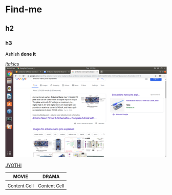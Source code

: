 # Find-me
## h2
### h3 
Ashish
**done it**



*ital;ics*
![](https://github.com/JABIR28/Find-me/blob/main/ronny/Screenshot%20from%202020-01-28%2012-19-10.png)

[JYOTHI](https://www.jecc.ac.in/)

| MOVIE         | DRAMA         |
| ------------- | ------------- |
|               |               |
| Content Cell  | Content Cell  |

